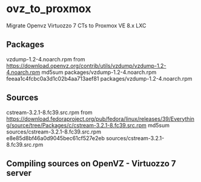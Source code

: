 # ovz_to_proxmox
Migrate Openvz Virtuozzo 7 CTs to Proxmox VE 8.x LXC

## Packages
vzdump-1.2-4.noarch.rpm
from
https://download.openvz.org/contrib/utils/vzdump/vzdump-1.2-4.noarch.rpm
md5sum packages/vzdump-1.2-4.noarch.rpm 
feeaa1c4fcbc0a3d1c02b4aa713aef81  packages/vzdump-1.2-4.noarch.rpm

## Sources
cstream-3.2.1-8.fc39.src.rpm
from
https://download.fedoraproject.org/pub/fedora/linux/releases/39/Everything/source/tree/Packages/c/cstream-3.2.1-8.fc39.src.rpm
md5sum sources/cstream-3.2.1-8.fc39.src.rpm 
e8e85d8bf46a0d9045bec61cf527e2eb  sources/cstream-3.2.1-8.fc39.src.rpm

## Compiling sources on OpenVZ - Virtuozzo 7 server



